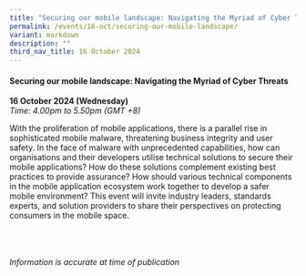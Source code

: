 ```yaml
---
title: "Securing our mobile landscape: Navigating the Myriad of Cyber Threats"
permalink: /events/16-oct/securing-our-mobile-landscape/
variant: markdown
description: ""
third_nav_title: 16 October 2024
---
```

#### **Securing our mobile landscape: Navigating the Myriad of Cyber Threats**

**16 October 2024 (Wednesday)**  
*Time: 4.00pm to 5.50pm (GMT +8)*

With the proliferation of mobile applications, there is a parallel rise in sophisticated mobile malware, threatening business integrity and user safety. In the face of malware with unprecedented capabilities, how can organisations and their developers utilise technical solutions to secure their mobile applications? How do these solutions complement existing best practices to provide assurance? How should various technical components in the mobile application ecosystem work together to develop a safer mobile environment? This event will invite industry leaders, standards experts, and solution providers to share their perspectives on protecting consumers in the mobile space.

<br><br><br>
*Information is accurate at time of publication*